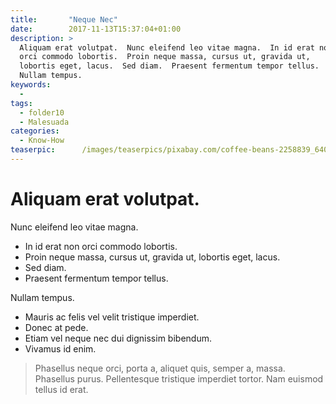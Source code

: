 ```yaml
---
title:       "Neque Nec"
date:        2017-11-13T15:37:04+01:00
description: >
  Aliquam erat volutpat.  Nunc eleifend leo vitae magna.  In id erat non
  orci commodo lobortis.  Proin neque massa, cursus ut, gravida ut,
  lobortis eget, lacus.  Sed diam.  Praesent fermentum tempor tellus.
  Nullam tempus.
keywords:
  -
tags:
  - folder10
  - Malesuada
categories:
  - Know-How
teaserpic:      /images/teaserpics/pixabay.com/coffee-beans-2258839_640.jpg
---
```


# Aliquam erat volutpat.

Nunc eleifend leo vitae magna.
* In id erat non orci commodo lobortis.
* Proin neque massa, cursus ut, gravida ut, lobortis eget, lacus.
* Sed diam.
* Praesent fermentum tempor tellus.

Nullam tempus.
-  Mauris ac felis vel velit tristique imperdiet.
-  Donec at pede.
-  Etiam vel neque nec dui dignissim bibendum.
-  Vivamus id enim.

> Phasellus neque orci, porta a, aliquet quis, semper a, massa.
> Phasellus purus.
> Pellentesque tristique imperdiet tortor.
> Nam euismod tellus id erat.
